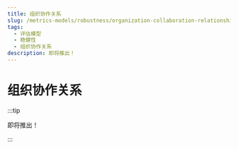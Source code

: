 ```yaml
---
title: 组织协作关系
slug: /metrics-models/robustness/organization-collaboration-relationships
tags:
  - 评估模型
  - 稳健性
  - 组织协作关系
description: 即将推出！
---
```


# 组织协作关系

:::tip

即将推出！

:::
